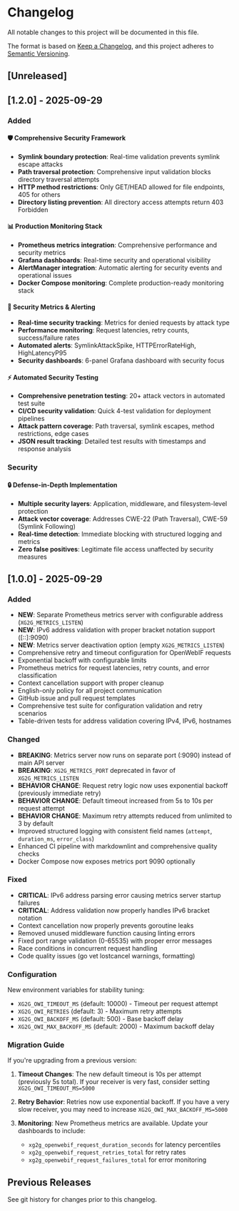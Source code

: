 # Changelog

All notable changes to this project will be documented in this file.

The format is based on [Keep a Changelog](https://keepachangelog.com/en/1.0.0/),
and this project adheres to [Semantic Versioning](https://semver.org/spec/v2.0.0.html).

## [Unreleased]

## [1.2.0] - 2025-09-29

### Added

#### 🛡️ Comprehensive Security Framework

- **Symlink boundary protection**: Real-time validation prevents symlink escape attacks
- **Path traversal protection**: Comprehensive input validation blocks directory traversal attempts  
- **HTTP method restrictions**: Only GET/HEAD allowed for file endpoints, 405 for others
- **Directory listing prevention**: All directory access attempts return 403 Forbidden

#### 📊 Production Monitoring Stack

- **Prometheus metrics integration**: Comprehensive performance and security metrics
- **Grafana dashboards**: Real-time security and operational visibility  
- **AlertManager integration**: Automatic alerting for security events and operational issues
- **Docker Compose monitoring**: Complete production-ready monitoring stack

#### 🚨 Security Metrics & Alerting

- **Real-time security tracking**: Metrics for denied requests by attack type
- **Performance monitoring**: Request latencies, retry counts, success/failure rates
- **Automated alerts**: SymlinkAttackSpike, HTTPErrorRateHigh, HighLatencyP95
- **Security dashboards**: 6-panel Grafana dashboard with security focus

#### ⚡ Automated Security Testing  

- **Comprehensive penetration testing**: 20+ attack vectors in automated test suite
- **CI/CD security validation**: Quick 4-test validation for deployment pipelines
- **Attack pattern coverage**: Path traversal, symlink escapes, method restrictions, edge cases
- **JSON result tracking**: Detailed test results with timestamps and response analysis

### Security

#### 🔒 Defense-in-Depth Implementation

- **Multiple security layers**: Application, middleware, and filesystem-level protection
- **Attack vector coverage**: Addresses CWE-22 (Path Traversal), CWE-59 (Symlink Following)
- **Real-time detection**: Immediate blocking with structured logging and metrics
- **Zero false positives**: Legitimate file access unaffected by security measures

## [1.0.0] - 2025-09-29

### Added

- **NEW**: Separate Prometheus metrics server with configurable address (`XG2G_METRICS_LISTEN`)
- **NEW**: IPv6 address validation with proper bracket notation support ([::]:9090)
- **NEW**: Metrics server deactivation option (empty `XG2G_METRICS_LISTEN`)
- Comprehensive retry and timeout configuration for OpenWebIF requests
- Exponential backoff with configurable limits
- Prometheus metrics for request latencies, retry counts, and error classification
- Context cancellation support with proper cleanup
- English-only policy for all project communication
- GitHub issue and pull request templates
- Comprehensive test suite for configuration validation and retry scenarios
- Table-driven tests for address validation covering IPv4, IPv6, hostnames

### Changed

- **BREAKING**: Metrics server now runs on separate port (:9090) instead of main API server
- **BREAKING**: `XG2G_METRICS_PORT` deprecated in favor of `XG2G_METRICS_LISTEN`
- **BEHAVIOR CHANGE**: Request retry logic now uses exponential backoff (previously immediate retry)
- **BEHAVIOR CHANGE**: Default timeout increased from 5s to 10s per request attempt
- **BEHAVIOR CHANGE**: Maximum retry attempts reduced from unlimited to 3 by default
- Improved structured logging with consistent field names (`attempt`, `duration_ms`, `error_class`)
- Enhanced CI pipeline with markdownlint and comprehensive quality checks
- Docker Compose now exposes metrics port 9090 optionally

### Fixed

- **CRITICAL**: IPv6 address parsing error causing metrics server startup failures
- **CRITICAL**: Address validation now properly handles IPv6 bracket notation
- Context cancellation now properly prevents goroutine leaks
- Removed unused middleware function causing linting errors
- Fixed port range validation (0-65535) with proper error messages
- Race conditions in concurrent request handling
- Code quality issues (go vet lostcancel warnings, formatting)

### Configuration

New environment variables for stability tuning:

- `XG2G_OWI_TIMEOUT_MS` (default: 10000) - Timeout per request attempt
- `XG2G_OWI_RETRIES` (default: 3) - Maximum retry attempts  
- `XG2G_OWI_BACKOFF_MS` (default: 500) - Base backoff delay
- `XG2G_OWI_MAX_BACKOFF_MS` (default: 2000) - Maximum backoff delay

### Migration Guide

If you're upgrading from a previous version:

1. **Timeout Changes**: The new default timeout is 10s per attempt (previously 5s total). If your receiver is very fast, consider setting `XG2G_OWI_TIMEOUT_MS=5000`

2. **Retry Behavior**: Retries now use exponential backoff. If you have a very slow receiver, you may need to increase `XG2G_OWI_MAX_BACKOFF_MS=5000`

3. **Monitoring**: New Prometheus metrics are available. Update your dashboards to include:
   - `xg2g_openwebif_request_duration_seconds` for latency percentiles
   - `xg2g_openwebif_request_retries_total` for retry rates
   - `xg2g_openwebif_request_failures_total` for error monitoring

## Previous Releases

See git history for changes prior to this changelog.
